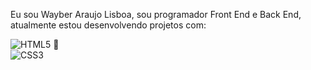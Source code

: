 Eu sou Wayber Araujo Lisboa, sou programador Front End e Back End, atualmente estou desenvolvendo projetos com:

![HTML5](https://img.shields.io/badge/html5-%23E34F26.svg?style=for-the-badge&logo=html5&logoColor=white)  :walking:  
![CSS3](https://img.shields.io/badge/css3-%231572B6.svg?style=for-the-badge&logo=css3&logoColor=white)
<br>






